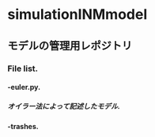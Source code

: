 # simulationINMmodel
## モデルの管理用レポジトリ
### File list. 
  #### -euler.py. 
##### オイラー法によって記述したモデル. 
#### -trashes. 
